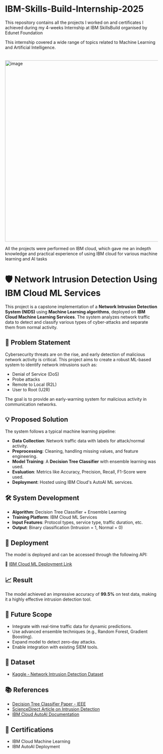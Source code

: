 # IBM-Skills-Build-Internship-2025
This repository contains all the projects I worked on and certificates I achieved during my 4-weeks Internship at IBM SkillsBuild organised by Edunet Foundation

This internship covered a wide range of topics related to Machine Learning and Artificial Intelligence.<br><br><br>
<img width="925" height="596" alt="image" src="https://github.com/user-attachments/assets/7755029b-e00d-4771-ab82-274c7801903b" />

All the projects were performed on IBM cloud, which gave me an indepth knowledge and practical experience of using IBM cloud for various machine learning and AI tasks

# 🛡️ Network Intrusion Detection Using IBM Cloud ML Services

This project is a capstone implementation of a **Network Intrusion Detection System (NIDS)** using **Machine Learning algorithms**, deployed on **IBM Cloud Machine Learning Services**. The system analyzes network traffic data to detect and classify various types of cyber-attacks and separate them from normal activity.

## 📌 Problem Statement

Cybersecurity threats are on the rise, and early detection of malicious network activity is critical. This project aims to create a robust ML-based system to identify network intrusions such as:

- Denial of Service (DoS)
- Probe attacks
- Remote to Local (R2L)
- User to Root (U2R)

The goal is to provide an early-warning system for malicious activity in communication networks.

## 💡 Proposed Solution

The system follows a typical machine learning pipeline:

- **Data Collection**: Network traffic data with labels for attack/normal activity.
- **Preprocessing**: Cleaning, handling missing values, and feature engineering.
- **Model Training**: A **Decision Tree Classifier** with ensemble learning was used.
- **Evaluation**: Metrics like Accuracy, Precision, Recall, F1-Score were used.
- **Deployment**: Hosted using IBM Cloud's AutoAI ML services.

## 🛠️ System Development

- **Algorithm**: Decision Tree Classifier + Ensemble Learning
- **Training Platform**: IBM Cloud ML Services
- **Input Features**: Protocol types, service type, traffic duration, etc.
- **Output**: Binary classification (Intrusion = 1, Normal = 0)

## 🚀 Deployment

The model is deployed and can be accessed through the following API:

🔗 [IBM Cloud ML Deployment Link](https://eu-gb.ml.cloud.ibm.com/ml/v4/deployments/a1eeb2e4-9788-473d-953c-bce56dc707c1/predictions?version=2021-05-01)

## 📈 Result

The model achieved an impressive accuracy of **99.5%** on test data, making it a highly effective intrusion detection tool.

## 🔮 Future Scope

- Integrate with real-time traffic data for dynamic predictions.
- Use advanced ensemble techniques (e.g., Random Forest, Gradient Boosting).
- Expand model to detect zero-day attacks.
- Enable integration with existing SIEM tools.

## 📂 Dataset

- [Kaggle - Network Intrusion Detection Dataset](https://www.kaggle.com/datasets/sampadab17/network-intrusion-detection)

## 📚 References

- [Decision Tree Classifier Paper - IEEE](https://ieeexplore.ieee.org/document/6498972/)
- [ScienceDirect Article on Intrusion Detection](https://www.sciencedirect.com/science/article/pii/S1877050916311127)
- [IBM Cloud AutoAI Documentation](https://www.ibm.com/docs/en/watsonx/saas?topic=solutions-autoai-machine-learning)

## 📜 Certifications

- IBM Cloud Machine Learning
- IBM AutoAI Deployment
